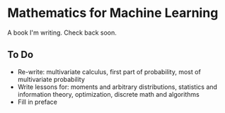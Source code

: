 # Mathematics for Machine Learning
A book I'm writing. Check back soon.

## To Do
- Re-write: multivariate calculus, first part of probability, most of multivariate probability
- Write lessons for: moments and arbitrary distributions, statistics and information theory, optimization, discrete math and algorithms
- Fill in preface

